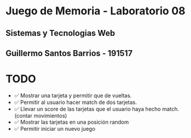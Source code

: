# Juego de Memoria - Laboratorio 08

## Sistemas y Tecnologias Web

## Guillermo Santos Barrios - 191517

# TODO

- ✅ Mostrar una tarjeta y permitir que de vueltas.
- ✅ Permitir al usuario hacer match de dos tarjetas.
- ✅ Llevar un score de las tarjetas que el usuario haya hecho match. (contar movimientos)
- ✅ Mostrar las tarjetas en una posición random
- ✅ Permitir iniciar un nuevo juego

